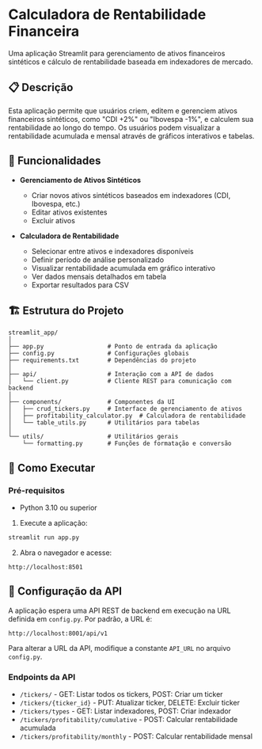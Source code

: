 # Calculadora de Rentabilidade Financeira

Uma aplicação Streamlit para gerenciamento de ativos financeiros sintéticos e cálculo de rentabilidade baseada em indexadores de mercado.

## 📋 Descrição

Esta aplicação permite que usuários criem, editem e gerenciem ativos financeiros sintéticos, como "CDI +2%" ou "Ibovespa -1%", e calculem sua rentabilidade ao longo do tempo. Os usuários podem visualizar a rentabilidade acumulada e mensal através de gráficos interativos e tabelas.

## 🔧 Funcionalidades

- **Gerenciamento de Ativos Sintéticos**
  - Criar novos ativos sintéticos baseados em indexadores (CDI, Ibovespa, etc.)
  - Editar ativos existentes
  - Excluir ativos

- **Calculadora de Rentabilidade**
  - Selecionar entre ativos e indexadores disponíveis
  - Definir período de análise personalizado
  - Visualizar rentabilidade acumulada em gráfico interativo
  - Ver dados mensais detalhados em tabela
  - Exportar resultados para CSV

## 🏗️ Estrutura do Projeto

```
streamlit_app/
│
├── app.py                  # Ponto de entrada da aplicação
├── config.py               # Configurações globais
├── requirements.txt        # Dependências do projeto
│
├── api/                    # Interação com a API de dados
│   └── client.py           # Cliente REST para comunicação com backend
│
├── components/             # Componentes da UI
│   ├── crud_tickers.py     # Interface de gerenciamento de ativos
│   ├── profitability_calculator.py  # Calculadora de rentabilidade
│   └── table_utils.py      # Utilitários para tabelas
│
└── utils/                  # Utilitários gerais
    └── formatting.py       # Funções de formatação e conversão
```

## 🚀 Como Executar

### Pré-requisitos

- Python 3.10 ou superior

1. Execute a aplicação:
```bash
streamlit run app.py
```

2. Abra o navegador e acesse:
```
http://localhost:8501
```

## 🔌 Configuração da API

A aplicação espera uma API REST de backend em execução na URL definida em `config.py`. Por padrão, a URL é:

```
http://localhost:8001/api/v1
```

Para alterar a URL da API, modifique a constante `API_URL` no arquivo `config.py`.

### Endpoints da API

- `/tickers/` - GET: Listar todos os tickers, POST: Criar um ticker
- `/tickers/{ticker_id}` - PUT: Atualizar ticker, DELETE: Excluir ticker
- `/tickers/types` - GET: Listar indexadores, POST: Criar indexador
- `/tickers/profitability/cumulative` - POST: Calcular rentabilidade acumulada
- `/tickers/profitability/monthly` - POST: Calcular rentabilidade mensal